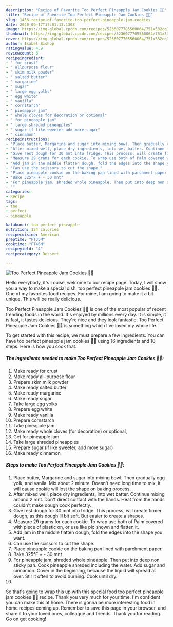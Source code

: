 ```yaml
---
description: "Recipe of Favorite Too Perfect Pineapple Jam Cookies 💟😗"
title: "Recipe of Favorite Too Perfect Pineapple Jam Cookies 💟😗"
slug: 1456-recipe-of-favorite-too-perfect-pineapple-jam-cookies
date: 2020-09-17T17:01:13.130Z
image: https://img-global.cpcdn.com/recipes/5236077705560064/751x532cq70/too-perfect-pineapple-jam-cookies-💟😗-recipe-main-photo.jpg
thumbnail: https://img-global.cpcdn.com/recipes/5236077705560064/751x532cq70/too-perfect-pineapple-jam-cookies-💟😗-recipe-main-photo.jpg
cover: https://img-global.cpcdn.com/recipes/5236077705560064/751x532cq70/too-perfect-pineapple-jam-cookies-💟😗-recipe-main-photo.jpg
author: Isabel Bishop
ratingvalue: 4.9
reviewcount: 6
recipeingredient:
- " for crust"
- " allpurpose flour"
- " skim milk powder"
- " salted butter"
- " margarine"
- " sugar"
- " large egg yolks"
- " egg white"
- " vanilla"
- " cornstarch"
- " pineapple jam"
- " whole cloves for decoration or optional"
- " for pineapple jam"
- " large shreded pineapples"
- " sugar if like sweeter add more sugar"
- " cinnamon"
recipeinstructions:
- "Place butter, Margarine and sugar into mixing bowl. Then gradually egg yolk, and vanila. Mix about 2 minute. Doesn&#39;t need long time to mix, it will cause cookie will lost the shape on baking process."
- "After mixed well, place dry ingredients, into wet batter. Continue mixing around 2 mnt. Don&#39;t direct contact with the hands. Heat from the hands couldn&#39;t make dough cook perfectly."
- "Give rest dough for 30 mnt into fridge. This process, will create firmer dough, as this dough lil bit soft. But easier to create a shapes."
- "Measure 29 grams for each cookie. To wrap use both of Palm covered with piece of plastic on, or use like pic shown and flatten it."
- "Add jam in the middle flatten dough, fold the edges into the shape you want."
- "Can use the scissors to cut the shape."
- "Place pineapple cookie on the baking pan lined with parchment paper."
- "Bake 325°F + - 30 mnt"
- "For pineapple jam, shreded whole pineapple. Then put into deep non sticky pan. Cook pineapple shreded including the water. Add sugar and cinnamon. Cover in the beginning, because the liquid will spread all over. Stir it often to avoid burning. Cook until dry."
- ""
categories:
- Recipe
tags:
- too
- perfect
- pineapple

katakunci: too perfect pineapple 
nutrition: 124 calories
recipecuisine: American
preptime: "PT35M"
cooktime: "PT46M"
recipeyield: "4"
recipecategory: Dessert

---
```



![Too Perfect Pineapple Jam Cookies 💟😗](https://img-global.cpcdn.com/recipes/5236077705560064/751x532cq70/too-perfect-pineapple-jam-cookies-💟😗-recipe-main-photo.jpg)

Hello everybody, it's Louise, welcome to our recipe page. Today, I will show you a way to make a special dish, too perfect pineapple jam cookies 💟😗. One of my favorites food recipes. For mine, I am going to make it a bit unique. This will be really delicious.



Too Perfect Pineapple Jam Cookies 💟😗 is one of the most popular of recent trending foods in the world. It's enjoyed by millions every day. It is simple, it is fast, it tastes delicious. They're nice and they look fantastic. Too Perfect Pineapple Jam Cookies 💟😗 is something which I've loved my whole life.


To get started with this recipe, we must prepare a few ingredients. You can have too perfect pineapple jam cookies 💟😗 using 16 ingredients and 10 steps. Here is how you cook that.

<!--inarticleads1-->

##### The ingredients needed to make Too Perfect Pineapple Jam Cookies 💟😗:

1. Make ready  for crust
1. Make ready  all-purpose flour
1. Prepare  skim milk powder
1. Make ready  salted butter
1. Make ready  margarine
1. Make ready  sugar
1. Take  large egg yolks
1. Prepare  egg white
1. Make ready  vanilla
1. Prepare  cornstarch
1. Take  pineapple jam
1. Make ready  whole cloves (for decoration) or optional,
1. Get  for pineapple jam
1. Take  large shreded pineapples
1. Prepare  sugar (if like sweeter, add more sugar)
1. Make ready  cinnamon




<!--inarticleads2-->

##### Steps to make Too Perfect Pineapple Jam Cookies 💟😗:

1. Place butter, Margarine and sugar into mixing bowl. Then gradually egg yolk, and vanila. Mix about 2 minute. Doesn&#39;t need long time to mix, it will cause cookie will lost the shape on baking process.
1. After mixed well, place dry ingredients, into wet batter. Continue mixing around 2 mnt. Don&#39;t direct contact with the hands. Heat from the hands couldn&#39;t make dough cook perfectly.
1. Give rest dough for 30 mnt into fridge. This process, will create firmer dough, as this dough lil bit soft. But easier to create a shapes.
1. Measure 29 grams for each cookie. To wrap use both of Palm covered with piece of plastic on, or use like pic shown and flatten it.
1. Add jam in the middle flatten dough, fold the edges into the shape you want.
1. Can use the scissors to cut the shape.
1. Place pineapple cookie on the baking pan lined with parchment paper.
1. Bake 325°F + - 30 mnt
1. For pineapple jam, shreded whole pineapple. Then put into deep non sticky pan. Cook pineapple shreded including the water. Add sugar and cinnamon. Cover in the beginning, because the liquid will spread all over. Stir it often to avoid burning. Cook until dry.
1. 




So that's going to wrap this up with this special food too perfect pineapple jam cookies 💟😗 recipe. Thank you very much for your time. I'm confident you can make this at home. There is gonna be more interesting food in home recipes coming up. Remember to save this page in your browser, and share it to your loved ones, colleague and friends. Thank you for reading. Go on get cooking!
